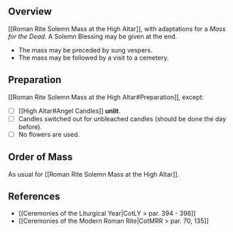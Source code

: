 ## Overview
[[Roman Rite Solemn Mass at the High Altar]], with adaptations for a _Mass for the Dead_. A Solemn Blessing may be given at the end.

- The mass may be preceded by sung vespers.
- The mass may be followed by a visit to a cemetery.

## Preparation
[[Roman Rite Solemn Mass at the High Altar#Preparation]], except:

- [ ] [[High Altar#Angel Candles]] **unlit**.
- [ ] Candles switched out for unbleached candles (should be done the day before).
- [ ] No flowers are used.

## Order of Mass
As usual for [[Roman Rite Solemn Mass at the High Altar]].

## References
- [[Ceremonies of the Liturgical Year|CotLY > par. 394 - 398]]
- [[Ceremonies of the Modern Roman Rite|CotMRR > par. 70, 135]]